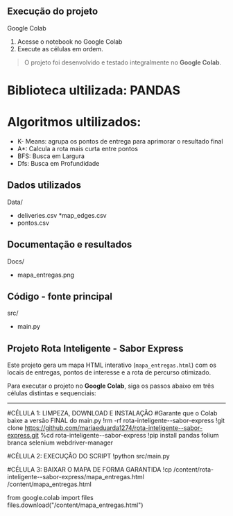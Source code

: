 ## Execução do projeto ## 
Google Colab 
1. Acesse o notebook no Google Colab 
2. Execute as células em ordem. 
> O projeto foi desenvolvido e testado integralmente no **Google Colab**.
# Biblioteca ultilizada: PANDAS
# Algoritmos ultilizados: 
- K- Means: agrupa os pontos de entrega para aprimorar o resultado final 
- A\*: Calcula a rota mais curta entre pontos 
- BFS: Busca em Largura 
- Dfs: Busca em Profundidade 

## Dados utilizados ##
Data/ 
* deliveries.csv
*map_edges.csv
* pontos.csv 

## Documentação e resultados 
Docs/ 
* mapa_entregas.png 

## Código - fonte principal 
src/
* main.py

## Projeto Rota Inteligente - Sabor Express ##

Este projeto gera um mapa HTML interativo (`mapa_entregas.html`) com os locais de entregas, pontos de interesse e a rota de percurso otimizado.

Para executar o projeto no **Google Colab**, siga os passos abaixo em três células distintas e sequenciais:

---

 #CÉLULA 1: LIMPEZA, DOWNLOAD E INSTALAÇÃO
 #Garante que o Colab baixe a versão FINAL do main.py
!rm -rf rota-inteligente--sabor-express
!git clone https://github.com/mariaeduarda1274/rota-inteligente--sabor-express.git
%cd rota-inteligente--sabor-express 
!pip install pandas folium branca selenium webdriver-manager

#CÉLULA 2: EXECUÇÃO DO SCRIPT
!python src/main.py

#CÉLULA 3: BAIXAR O MAPA DE FORMA GARANTIDA
!cp /content/rota-inteligente--sabor-express/mapa_entregas.html /content/mapa_entregas.html

from google.colab import files
files.download("/content/mapa_entregas.html")
